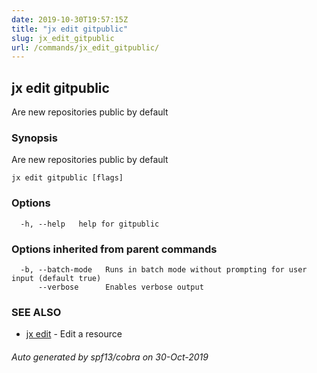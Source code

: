 ```yaml
---
date: 2019-10-30T19:57:15Z
title: "jx edit gitpublic"
slug: jx_edit_gitpublic
url: /commands/jx_edit_gitpublic/
---
```

## jx edit gitpublic

Are new repositories public by default

### Synopsis

Are new repositories public by default

```
jx edit gitpublic [flags]
```

### Options

```
  -h, --help   help for gitpublic
```

### Options inherited from parent commands

```
  -b, --batch-mode   Runs in batch mode without prompting for user input (default true)
      --verbose      Enables verbose output
```

### SEE ALSO

* [jx edit](/commands/jx_edit/)	 - Edit a resource

###### Auto generated by spf13/cobra on 30-Oct-2019
